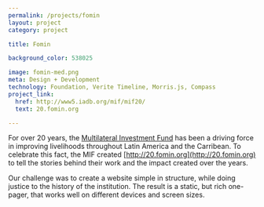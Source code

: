 ```yaml
---
permalink: /projects/fomin
layout: project
category: project

title: Fomin

background_color: 538025

image: fomin-med.png
meta: Design + Development
technology: Foundation, Verite Timeline, Morris.js, Compass
project_link:
  href: http://www5.iadb.org/mif/mif20/
  text: 20.fomin.org

---
```

For over 20 years, the [Multilateral Investment Fund](http://fomin.org) has been a driving force in improving livelihoods throughout Latin America and the Carribean. To celebrate this fact, the MIF created [http://20.fomin.org](http://20.fomin.org) to tell the stories behind their work and the impact created over the years.  

Our challenge was to create a website simple in structure, while doing justice to the history of the institution. The result is a static, but rich one-pager, that works well on different devices and screen sizes. 